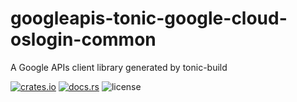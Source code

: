 # googleapis-tonic-google-cloud-oslogin-common

A Google APIs client library generated by tonic-build

[![crates.io](https://img.shields.io/crates/v/googleapis-tonic-google-cloud-oslogin-common)](https://crates.io/crates/googleapis-tonic-google-cloud-oslogin-common)
[![docs.rs](https://img.shields.io/docsrs/googleapis-tonic-google-cloud-oslogin-common)](https://docs.rs/googleapis-tonic-google-cloud-oslogin-common)
![license](https://img.shields.io/crates/l/googleapis-tonic-google-cloud-oslogin-common)
